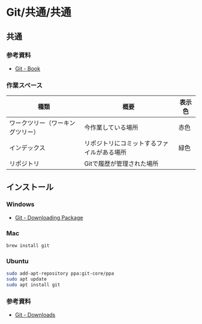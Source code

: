# Git/共通/共通

## 共通

### 参考資料

- [Git - Book](https://git-scm.com/book/ja/v2)

### 作業スペース

| 種類                             | 概要                                       | 表示色 |
| -------------------------------- | ------------------------------------------ | ------ |
| ワークツリー（ワーキングツリー） | 今作業している場所                         | 赤色   |
| インデックス                     | リポジトリにコミットするファイルがある場所 | 緑色   |
| リポジトリ                       | Gitで履歴が管理された場所                  |        |

## インストール

### Windows

- [Git - Downloading Package](https://git-scm.com/download/win)

### Mac

```bash
brew install git
```

### Ubuntu

```bash
sudo add-apt-repository ppa:git-core/ppa
sudo apt update
sudo apt install git
```

### 参考資料

- [Git - Downloads](https://git-scm.com/downloads)
